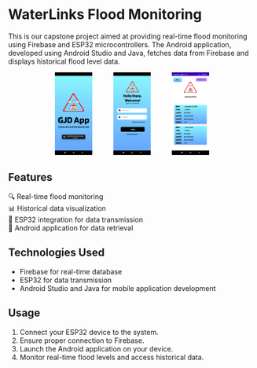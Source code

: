 <h1>WaterLinks Flood Monitoring</h1>

This is our capstone project aimed at providing real-time flood monitoring using Firebase and ESP32 microcontrollers. 
The Android application, developed using Android Studio and Java, fetches data from Firebase and displays historical flood level data.

<p align="center" width="100%">
  <img src="1 - Splash Screen.jpg" width="15%">
  &nbsp;&nbsp;&nbsp;&nbsp;&nbsp;&nbsp;&nbsp;&nbsp;&nbsp;
  <img src="2 - Login Page.jpg" width="15%">
  &nbsp;&nbsp;&nbsp;&nbsp;&nbsp;&nbsp;&nbsp;&nbsp;&nbsp;
  <img src="5 - Historical Data.jpg" width="15%">
  


</p>
<h2>Features </h2>

🔍 Real-time flood monitoring  
📊 Historical data visualization  
📡 ESP32 integration for data transmission  
📱 Android application for data retrieval  

<h2> Technologies Used </h2>

- Firebase for real-time database
- ESP32 for data transmission
- Android Studio and Java for mobile application development

<h2> Usage </h2>

1. Connect your ESP32 device to the system.
2. Ensure proper connection to Firebase.
3. Launch the Android application on your device.
4. Monitor real-time flood levels and access historical data.
